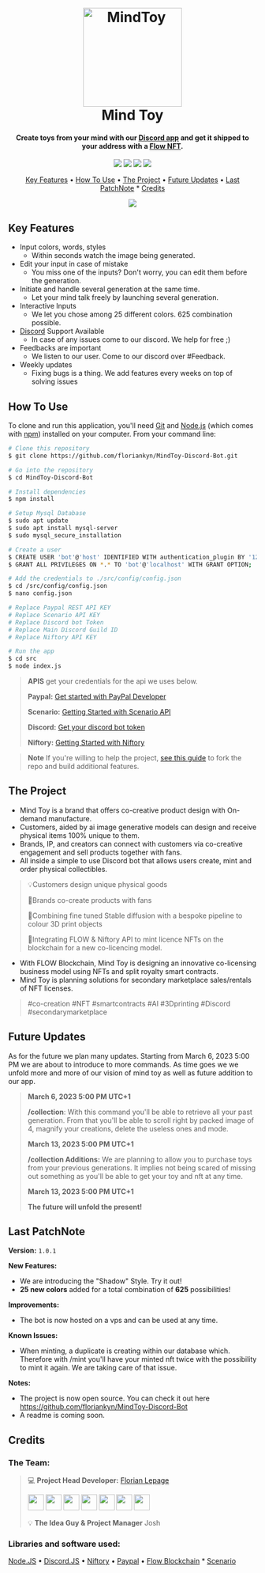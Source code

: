 <h1 align="center">
  <br>
  <a href="https://discord.gg/DrBvwzpt5B"><img src="https://i.imgur.com/rL8S37S.png" alt="MindToy" width="200"></a>
  <br>
    Mind Toy
  <br>
</h1>

<h4 align="center">Create toys from your mind with our <a href="https://discord.gg/DrBvwzpt5B" target="_blank">Discord app</a> and get it shipped to your address with a <a href="https://flow.com/">Flow NFT</a>.</h4>

<p align="center">
  <a href="https://badge.fury.io/js/electron-markdownify"><img src="https://img.shields.io/github/package-json/dependency-version/floriankyn/MindToy-Discord-Bot/discord.js"></a>
  <a href="https://flow.com/"><img src="https://img.shields.io/badge/Flow-chain-green"></a>
  <a href="https://www.niftory.com/"> <img src="https://img.shields.io/badge/Niftory-%5E1.0.0-blueviolet"></a>
  <a href="https://developer.paypal.com/api/rest/"><img src="https://img.shields.io/badge/Paypal%20API-v1-blue"></a>
</p>

<p align="center">
  <a href="#key-features">Key Features</a> •
  <a href="#how-to-use">How To Use</a> •
  <a href="#download">The Project</a> •
  <a href="#Future Updates">Future Updates</a> •
  <a href="#Last Patch Note">Last PatchNote</a> *
  <a href="#Credits">Credits</a>
</p>

<p align="center">
    <img src="https://github.com/floriankyn/MindToy-Discord-Bot/blob/main/src/assets/images/example.gif?raw=true">
</p>

## Key Features

* Input colors, words, styles 
    - Within seconds watch the image being generated.
* Edit your input in case of mistake
    - You miss one of the inputs? Don't worry, you can edit them before the generation.
* Initiate and handle several generation at the same time.
    - Let your mind talk freely by launching several generation. 
* Interactive Inputs
    - We let you chose among 25 different colors. 625 combination possible.
* [Discord](https://discord.gg/dHbBAPnySx/) Support Available
    - In case of any issues come to our discord. We help for free ;)
* Feedbacks are important
    - We listen to our user. Come to our discord over #Feedback.
* Weekly updates
    - Fixing bugs is a thing. We add features every weeks on top of solving issues

## How To Use

To clone and run this application, you'll need [Git](https://git-scm.com) and [Node.js](https://nodejs.org/en/download/) (which comes with [npm](http://npmjs.com)) installed on your computer. From your command line:

```bash
# Clone this repository
$ git clone https://github.com/floriankyn/MindToy-Discord-Bot.git

# Go into the repository
$ cd MindToy-Discord-Bot

# Install dependencies
$ npm install

# Setup Mysql Database
$ sudo apt update
$ sudo apt install mysql-server
$ sudo mysql_secure_installation

# Create a user
$ CREATE USER 'bot'@'host' IDENTIFIED WITH authentication_plugin BY '123456789';
$ GRANT ALL PRIVILEGES ON *.* TO 'bot'@'localhost' WITH GRANT OPTION;

# Add the credentials to ./src/config/config.json
$ cd /src/config/config.json
$ nano config.json

# Replace Paypal REST API KEY
# Replace Scenario API KEY
# Replace Discord bot Token
# Replace Main Discord Guild ID
# Replace Niftory API KEY

# Run the app
$ cd src
$ node index.js
```

> **APIS**
> get your credentials for the api we uses below.
> 
> **Paypal:** [Get started with PayPal Developer](https://developer.paypal.com/api/rest/)
> 
> **Scenario:** [Getting Started with Scenario API](https://docs.scenario.gg/docs/getting-started)
> 
> **Discord:** [Get your discord bot token](https://www.writebots.com/discord-bot-token/)
> 
> **Niftory:** [Getting Started with Niftory](https://docs.niftory.com/home/get-your-api-keys)
>

> **Note**
> If you're willing to help the project, [see this guide](https://blog.scottlowe.org/2015/01/27/using-fork-branch-git-workflow/) to fork the repo and build additional features.

## The Project

* Mind Toy is a brand that offers co-creative product design with On-demand manufacture.
* Customers, aided by ai image generative models can design and receive physical items 100% unique to them.
* Brands, IP, and creators can connect with customers via co-creative engagement and sell products together with fans.
* All inside a simple to use Discord bot that allows users create, mint and order physical collectibles.

> 💡Customers design unique physical goods
> 
> 🤝Brands co-create products with fans
> 
> 🧠Combining fine tuned Stable diffusion with a bespoke pipeline to colour 3D print objects
> 
> 🚀Integrating FLOW & Niftory API to mint licence NFTs on the blockchain for a new co-licencing model.

* With FLOW Blockchain, Mind Toy is designing an innovative co-licensing business model using NFTs and split royalty smart contracts.
* Mind Toy is planning solutions for secondary marketplace sales/rentals of NFT licenses.

> #co-creation #NFT #smartcontracts #AI #3Dprinting #Discord #secondarymarketplace

## Future Updates

As for the future we plan many updates. Starting from March 6, 2023 5:00 PM we are about to introduce to more commands. As time goes we we unfold more and more of our vision of mind toy as well as future addition to our app.

> **March 6, 2023 5:00 PM UTC+1**
> 
> **/collection**: With this command you'll be able to retrieve all your past generation. From that you'll be able to scroll right by packed image of 4, magnify your creations, delete the useless ones and mode.
>
> **March 13, 2023 5:00 PM UTC+1**
> 
> **/collection Additions:** We are planning to allow you to purchase toys from your previous generations. It implies not being scared of missing out something as you'll be able to get your toy and nft at any time.
> 
> **March 13, 2023 5:00 PM UTC+1**
> 
> **The future will unfold the present!**


## Last PatchNote

__Version:__ `1.0.1`

__New Features:__
- We are introducing the "Shadow" Style. Try it out!
- **25 new colors** added for a total combination of **625** possibilities!

__Improvements:__
- The bot is now hosted on a vps and can be used at any time.

__Known Issues:__
- When minting, a duplicate is creating within our database which. Therefore with /mint you'll have your minted nft twice with the possibility to mint it again. We are taking care of that issue.

__Notes:__
- The project is now open source. You can check it out  here https://github.com/floriankyn/MindToy-Discord-Bot
- A readme is coming soon.


## Credits

### The Team:
> 💻 **Project Head Developer:** [Florian Lepage](https://www.linkedin.com/in/florian-lepage/) <p align="left"> <a href="https://www.dev.to/floriankyn" target="_blank" rel="noreferrer"><img src="https://raw.githubusercontent.com/danielcranney/readme-generator/main/public/icons/socials/devdotto.svg" width="32" height="32" /></a> <a href="https://discord.gg/ZwsyKz2BuC" target="_blank" rel="noreferrer"><img src="https://raw.githubusercontent.com/danielcranney/readme-generator/main/public/icons/socials/discord.svg" width="32" height="32" /></a> <a href="https://www.github.com/floriankyn" target="_blank" rel="noreferrer"><img src="https://raw.githubusercontent.com/danielcranney/readme-generator/main/public/icons/socials/github.svg" width="32" height="32" /></a> <a href="http://www.instagram.com/florian_kyn" target="_blank" rel="noreferrer"><img src="https://raw.githubusercontent.com/danielcranney/readme-generator/main/public/icons/socials/instagram.svg" width="32" height="32" /></a> <a href="https://www.linkedin.com/in/florian-lepage" target="_blank" rel="noreferrer"><img src="https://raw.githubusercontent.com/danielcranney/readme-generator/main/public/icons/socials/linkedin.svg" width="32" height="32" /></a> <a href="https://www.stackoverflow.com/users/13493116/florian-lepage" target="_blank" rel="noreferrer"><img src="https://raw.githubusercontent.com/danielcranney/readme-generator/main/public/icons/socials/stackoverflow.svg" width="32" height="32" /></a> <a href="https://www.twitter.com/florian_kyn" target="_blank" rel="noreferrer"><img src="https://raw.githubusercontent.com/danielcranney/readme-generator/main/public/icons/socials/twitter.svg" width="32" height="32" /></a></p>
> 
> 💡 **The Idea Guy & Project Manager** Josh
>


### Libraries and software used:

<a href="https://nodejs.org/en/">Node.JS</a> •
<a href="https://discord.js.org/#/">Discord.JS</a> •
<a href="https://www.niftory.com/">Niftory</a> •
<a href="https://developer.paypal.com/api/rest/">Paypal</a> •
<a href="https://www.flow.com">Flow Blockchain</a> *
<a href="https://www.scenario.com/">Scenario</a>
